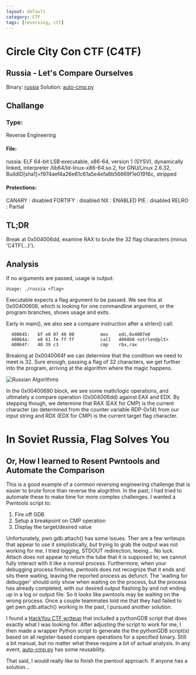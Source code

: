 ```yaml
---
layout: default
category: CTF
tags: [reversing, ctf]
---
```

# Circle City Con CTF (C4TF)
## Russia - Let's Compare Ourselves

Binary: [russia](https://ginjabenjamin.github.io/objects/2017-06-12-CircleCityCon-Russia/russia)
Solution: [auto-cmp.py](https://ginjabenjamin.github.io/objects/2017-06-12-CircleCityCon-Russia/auto-cmp.py)

## Challange

### Type: 
Reverse Engineering

#### File: 
russia: ELF 64-bit LSB executable, x86-64, version 1 (SYSV), dynamically linked, interpreter /lib64/ld-linux-x86-64.so.2, for GNU/Linux 2.6.32, BuildID[sha1]=f974aef4a26e61c61a5e4efa8b56669f1e01916c, stripped

#### Protections:
CANARY    : disabled
FORTIFY   : disabled
NX        : ENABLED
PIE       : disabled
RELRO     : Partial


## TL;DR
Break at 0x004006dd, examine RAX to brute the 32 flag characters (minus 'C4TF{...}').

## Analysis
If no arguments are passed, usage is output:
```
Usage: ./russia <flag>
```

Executable expects a flag argument to be passed. We see this at 0x00400606, which is looking for one commandline argument, or the program branches, shows usage and exits.

Early in main(), we also see a compare instruction after a strlen() call:

```
  400645:   bf e0 07 40 00          mov    edi,0x4007e0
  40064a:   e8 61 fe ff ff          call   4004b0 <strlen@plt>
  40064f:   48 39 c3                cmp    rbx,rax
```

Breaking at 0x0040064f we can determine that the condition we need to meet is 32. Sure enough, passing a flag of 32 characters, we get further into the program, arriving at the algorithm where the magic happens.

![Russian Algorithms](https://ginjabenjamin.github.io/objects/2017-06-12-CircleCityCon-Russia/russia.png "Russian Algorithms")

In the 0x00400690 block, we see some math/logic operations, and ultimately a compare operation (0x004006dd) against EAX and EDX. By stepping though, we determine that RAX (EAX for CMP) is the current character (as determined from the counter variable RDP-0x14) from our input string and RDX (EDX for CMP) is the current target flag character.

# In Soviet Russia, Flag Solves You
## Or, How I learned to Resent Pwntools and Automate the Comparison
This is a good example of a common reversing engineering challenge that is easier to  brute force than reverse the alogrithm. In the past, I had tried to automate these to make time for more complex challenges. I wanted a Pwntools script to:
1. Fire off GDB
2. Setup a breakpoint on CMP operation
3. Display the target/desired value

Unfortunately, pwn.gdb.attach() has some issues. Ther are a few writeups that appear to use it simplistically, but trying to grab the output was not working for me. I tried logging, STDOUT redirection, teeing... No luck. Attach does not appear to return the tube that it is supposed to; we cannot fully interact with it like a normal process. Furthermore, when your debugging process finishes, pwntools does not recognize that it ends and sits there waiting, leaving the reported process as defunct. The 'waiting for debugger' should only show when waiting on the process, but the process has already completed, with our desired output flashing by and not ending up in a log or output file. So it looks like pwntools may be waiting on the wrong process. Once a couple teammates told me that they had failed to get pwn.gdb.attach() working in the past, I pursued another solution.

I found a [HackYou CTF writeup](https://blog.w3challs.com/?post/2012/10/13/HackYou-CTF-Reverse100%2C-Reverse200%2C-Reverse300-Writeups) that included a pythonGDB script that does exactly what I was looking for. After adjusting the script to work for me, I then made a wrapper Python script to generate the the pythonGDB script(s) based on all register-based compare operations for a specified binary. Still a bit manual, but no matter what these require a bit of actual analysis. In any event, [auto-cmp.py](https://ginjabenjamin.github.io/objects/2017-06-12-CircleCityCon-Russia/auto-cmp.py) has some reusability. 

That said, I would really like to finish the pwntool approach. If anyone has a solution...
